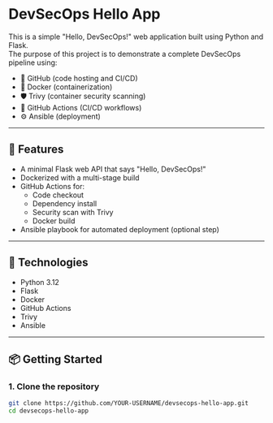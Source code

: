 # DevSecOps Hello App

This is a simple "Hello, DevSecOps!" web application built using Python and Flask.  
The purpose of this project is to demonstrate a complete DevSecOps pipeline using:

- 🐙 GitHub (code hosting and CI/CD)
- 🐳 Docker (containerization)
- 🛡️ Trivy (container security scanning)
- 🧪 GitHub Actions (CI/CD workflows)
- ⚙️ Ansible (deployment)

---

## 🚀 Features

- A minimal Flask web API that says "Hello, DevSecOps!"
- Dockerized with a multi-stage build
- GitHub Actions for:
  - Code checkout
  - Dependency install
  - Security scan with Trivy
  - Docker build
- Ansible playbook for automated deployment (optional step)

---

## 🔧 Technologies

- Python 3.12
- Flask
- Docker
- GitHub Actions
- Trivy
- Ansible

---

## 📦 Getting Started

### 1. Clone the repository

```bash
git clone https://github.com/YOUR-USERNAME/devsecops-hello-app.git
cd devsecops-hello-app
